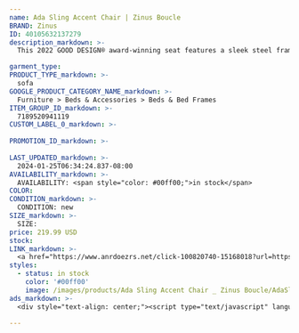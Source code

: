 ```yaml
---
name: Ada Sling Accent Chair | Zinus Boucle
BRAND: Zinus
ID: 40105632137279
description_markdown: >-
  This 2022 GOOD DESIGN® award-winning seat features a sleek steel frame coupled with shredded foam upholstery to deliver optimal comfort and impeccable style all in one. Available in 5 different upholstery colors to suit your interior, its soft, textured fabric is wrapped around generously sized shredded foam cushions that provide optimal comfort you’ll really sink into over hours of lounging. The Ada features deep seating to support taller sitters and also those that like to curl up! Its thick and solidly built steel frame can support up to 250 lbs.

garment_type:
PRODUCT_TYPE_markdown: >-
  sofa
GOOGLE_PRODUCT_CATEGORY_NAME_markdown: >-
  Furniture > Beds & Accessories > Beds & Bed Frames
ITEM_GROUP_ID_markdown: >-
  7189520941119
CUSTOM_LABEL_0_markdown: >-
  
PROMOTION_ID_markdown: >-
  
LAST_UPDATED_markdown: >-
  2024-01-25T06:34:24.837-08:00
AVAILABILITY_markdown: >-
  AVAILABILITY: <span style="color: #00ff00;">in stock</span>
COLOR:
CONDITION_markdown: >-
  CONDITION: new
SIZE_markdown: >-
  SIZE: 
price: 219.99 USD
stock: 
LINK_markdown: >-
  <a href="https://www.anrdoezrs.net/click-100820740-15168018?url=https%3A%2F%2Fwww.zinus.com%2Fproducts%2Fada-sling-accent-chair%3Fvariant%3D40105632137279" target="_blank" style="display: inline-block; padding: 10px 20px; font-size: 16px; text-align: center; text-decoration: none; cursor: pointer; border: 1px solid #3498db; color: #3498db; background-color: #fff; border-radius: 5px; transition: background-color 0.3s;">Go to Product</a>
styles:
  - status: in stock
    color: '#00ff00'
    image: /images/products/Ada Sling Accent Chair _ Zinus Boucle/AdaSlingAccentChair_Boucle_OatmealBeige_forWayfair_others_-7.jpg
ads_markdown: >-
  <div style="text-align: center;"><script type="text/javascript" language="javascript" src="https://www.jdoqocy.com/placeholder-52269176?target=_top&mouseover=N"></script></div>

---
```

